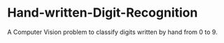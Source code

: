 # Hand-written-Digit-Recognition
A Computer Vision problem to classify digits written by hand from 0 to 9.
